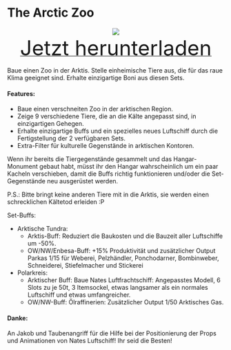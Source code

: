 # The Arctic Zoo

<div align=center><img src="_media/Anno1800/mod_banners/arcticzoo/banner.png"/></div>

<div align=center><a href="https://github.com/Taludas/GameplayModsCollection/releases/latest/download/TheArcticZoo.zip"> <font size="40">Jetzt herunterladen</font></a></div>

Baue einen Zoo in der Arktis. Stelle einheimische Tiere aus, die für das raue Klima geeignet sind. Erhalte einzigartige Boni aus diesen Sets.

#### Features:
* Baue einen verschneiten Zoo in der arktischen Region.
* Zeige 9 verschiedene Tiere, die an die Kälte angepasst sind, in einzigartigen Gehegen.
* Erhalte einzigartige Buffs und ein spezielles neues Luftschiff durch die Fertigstellung der 2 verfügbaren Sets.
* Extra-Filter für kulturelle Gegenstände in arktischen Kontoren.

Wenn ihr bereits die Tiergegenstände gesammelt und das Hangar-Monument gebaut habt, müsst ihr den Hangar wahrscheinlich um ein paar Kacheln verschieben, damit die Buffs richtig funktionieren und/oder die Set-Gegenstände neu ausgerüstet werden.

P.S.: Bitte bringt keine anderen Tiere mit in die Arktis, sie werden einen schrecklichen Kältetod erleiden :P

Set-Buffs:
* Arktische Tundra:
    - Arktis-Buff: Reduziert die Baukosten und die Bauzeit aller Luftschiffe um -50%.
    - OW/NW/Enbesa-Buff: +15% Produktivität und zusätzlicher Output Parkas 1/15 für Weberei, Pelzhändler, Ponchodarner, Bombinweber, Schneiderei, Stiefelmacher und Stickerei
* Polarkreis:
    - Arktischer Buff: Baue Nates Luftfrachtschiff: Angepasstes Modell, 6 Slots zu je 50t, 3 Itemsockel, etwas langsamer als ein normales Luftschiff und etwas umfangreicher.
    - OW/NW-Buff: Ölraffinerien: Zusätzlicher Output 1/50 Arktisches Gas.

#### Danke:
An Jakob und Taubenangriff für die Hilfe bei der Positionierung der Props und Animationen von Nates Luftschiff! Ihr seid die Besten!